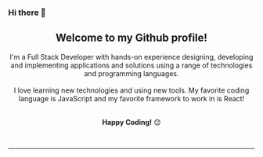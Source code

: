 ### Hi there 👋


<!--
**amnanoc/amnanoc** is a ✨ _special_ ✨ repository because its `README.md` (this file) appears on your GitHub profile.

Here are some ideas to get you started:

- 🔭 I’m currently working on ...
- 🌱 I’m currently learning ...
- 👯 I’m looking to collaborate on ...
- 🤔 I’m looking for help with ...
- 💬 Ask me about ...
- 📫 How to reach me: ...
- 😄 Pronouns: ...
- ⚡ Fun fact: ...
-->

<div align="center">
<h2>Welcome to my Github profile!</h2>

I'm a Full Stack Developer with hands-on experience designing, developing and implementing applications and solutions using a range of technologies and programming languages. 
<br />
<br />
I love learning new technologies and using new tools. My favorite coding language is JavaScript and my favorite framework to work in is React!
<br />
<br />

**Happy Coding!** 😊

</div>

<div align="center">


<div align="center">
<br />

---


